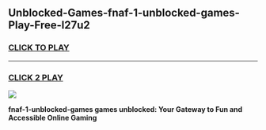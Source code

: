 
## Unblocked-Games-fnaf-1-unblocked-games-Play-Free-l27u2
<h3>
<a href="https://premium76.site?title=fnaf-1-unblocked-games&ref=18A1">CLICK TO PLAY</a></h3>
<hr>

<h3>
<a href="https://premium76.site?title=fnaf-1-unblocked-games&ref=18A1">CLICK 2 PLAY</a>
  
</h3>

<a href="https://premium76.site?title=fnaf-1-unblocked-games&ref=18A1"><img src="https://clearcache.store/games.png"></a>


**fnaf-1-unblocked-games games unblocked: Your Gateway to Fun and Accessible Online Gaming**
